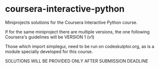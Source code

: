 coursera-interactive-python
===========================

Miniprojects solutions for the Coursera Interactive Python course.


If for the same miniproject there are multiple versions, the one following Coursera's guidelines will be VERSION 1 (v1)

Those which import simplegui, need to be run on codeskulptor.org, as is a module specially developed for this course.


SOLUTIONS WILL BE PROVIDED ONLY AFTER SUBMISSION DEADLINE
